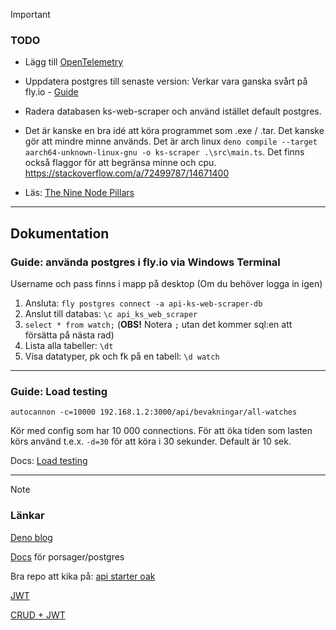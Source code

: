 > [!IMPORTANT]
> ### TODO
> * Lägg till [OpenTelemetry](https://docs.deno.com/runtime/fundamentals/open_telemetry/)
> 
> * Uppdatera postgres till senaste version: Verkar vara ganska svårt på fly.io - [Guide](https://fly.io/docs/postgres/managing/upgrades/)
>
> * Radera databasen ks-web-scraper och använd istället default postgres.
>
> * Det är kanske en bra idé att köra programmet som .exe / .tar. Det kanske gör att mindre minne används. Det är arch linux `deno compile --target aarch64-unknown-linux-gnu -o ks-scraper .\src\main.ts`. Det finns också flaggor för att begränsa minne och cpu. https://stackoverflow.com/a/72499787/14671400 
>
> * Läs: [The Nine Node Pillars](https://www.platformatichq.com/node-principles)


---
## Dokumentation
 
### Guide: använda postgres i fly.io via Windows Terminal
Username och pass finns i mapp på desktop (Om du behöver logga in igen)
 
1. Ansluta: `fly postgres connect -a api-ks-web-scraper-db`
1. Anslut till databas: `\c api_ks_web_scraper`
1. `select * from watch;` (**OBS!** Notera `;` utan det kommer sql:en att försätta på nästa rad)
1. Lista alla tabeller: `\dt`
1. Visa datatyper, pk och fk på en tabell: `\d watch`


---
### Guide: Load testing
`autocannon -c=10000 192.168.1.2:3000/api/bevakningar/all-watches`

Kör med config som har 10 000 connections. För att öka tiden som lasten körs använd t.e.x. `-d=30` för att köra i 30 sekunder. Default är 10 sek.

Docs: [Load testing](https://www.npmjs.com/package/autocannon)

---
> [!NOTE]
> ### Länkar
> [Deno blog](https://deno.com/blog)
> 
> [Docs](https://github.com/porsager/postgres) för porsager/postgres
> 
> Bra repo att kika på: [api starter oak](https://github.com/asad-mlbd/deno-api-starter-oak)
> 
> [JWT](https://github.com/wpcodevo/deno-refresh-jwt/blob/master/src/controllers/auth.controller.ts)
> 
> [CRUD + JWT](https://github.com/22mahmoud/deno_crud_jwt)
